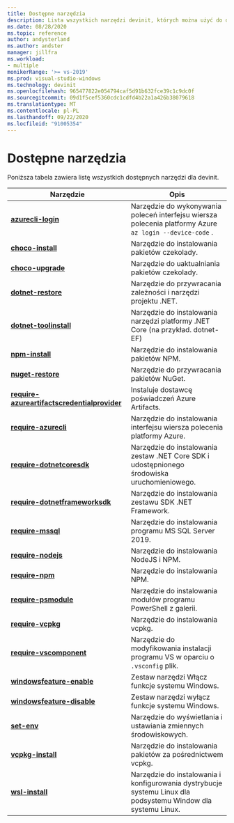 ```yaml
---
title: Dostępne narzędzia
description: Lista wszystkich narzędzi devinit, których można użyć do dostosowania środowiska programistycznego.
ms.date: 08/28/2020
ms.topic: reference
author: andysterland
ms.author: andster
manager: jillfra
ms.workload:
- multiple
monikerRange: '>= vs-2019'
ms.prod: visual-studio-windows
ms.technology: devinit
ms.openlocfilehash: 965477822e054794caf5d91b632fce39c1c9dc0f
ms.sourcegitcommit: 09d1f5cef5360cdc1cdfd4b22a1a426b38079618
ms.translationtype: MT
ms.contentlocale: pl-PL
ms.lasthandoff: 09/22/2020
ms.locfileid: "91005354"
---
```

# <a name="available-tools"></a>Dostępne narzędzia

Poniższa tabela zawiera listę wszystkich dostępnych narzędzi dla devinit.

| Narzędzie                                                                                             | Opis                                                                                                 |
|--------------------------------------------------------------------------------------------------|-------------------------------------------------------------------------------------------------------------|
| [**azurecli-login**](tool-azurecli-login.md)                                                     | Narzędzie do wykonywania poleceń interfejsu wiersza polecenia platformy Azure `az login --device-code` .                                             |
| [**choco-install**](tool-choco-install.md)                                                       | Narzędzie do instalowania pakietów czekolady.                                                                        |
| [**choco-upgrade**](tool-choco-upgrade.md)                                                       | Narzędzie do uaktualniania pakietów czekolady.                                                                       |
| [**dotnet-restore**](tool-dotnet-restore.md)                                                     | Narzędzie do przywracania zależności i narzędzi projektu .NET.                                               |
| [**dotnet-toolinstall**](tool-dotnet-toolinstall.md)                                             | Narzędzie do instalowania narzędzi platformy .NET Core (na przykład. dotnet-EF)                                                |
| [**npm-install**](tool-npm-install.md)                                                           | Narzędzie do instalowania pakietów NPM.                                                                               |
| [**nuget-restore**](tool-nuget-restore.md)                                                       | Narzędzie do przywracania pakietów NuGet.                                                                         |
| [**require-azureartifactscredentialprovider**](tool-require-azureartifactscredentialprovider.md) | Instaluje dostawcę poświadczeń Azure Artifacts.                                                           |
| [**require-azurecli**](tool-require-azurecli.md)                                                 | Narzędzie do instalowania interfejsu wiersza polecenia platformy Azure.                                                                              |
| [**require-dotnetcoresdk**](tool-require-dotnetcoresdk.md)                                       | Narzędzie do instalowania zestaw .NET Core SDK i udostępnionego środowiska uruchomieniowego.                                                       |
| [**require-dotnetframeworksdk**](tool-require-dotnetframeworksdk.md)                             | Narzędzie do instalowania zestawu SDK .NET Framework.                                                                     |
| [**require-mssql**](tool-require-mssql.md)                                                       | Narzędzie do instalowania programu MS SQL Server 2019.                                                                         |
| [**require-nodejs**](tool-require-nodejs.md)                                                     | Narzędzie do instalowania NodeJS i NPM.                                                                             |
| [**require-npm**](tool-require-npm.md)                                                           | Narzędzie do instalowania NPM.                                                                                        |
| [**require-psmodule**](tool-require-psmodule.md)                                                 | Narzędzie do instalowania modułów programu PowerShell z galerii.                                                        |
| [**require-vcpkg**](tool-require-vcpkg.md)                                                       | Narzędzie do instalowania vcpkg.                                                                                      |
| [**require-vscomponent**](tool-require-vscomponent.md)                                           | Narzędzie do modyfikowania instalacji programu VS w oparciu o `.vsconfig` plik.                                                |
| [**windowsfeature-enable**](tool-windowsfeature-enable.md)                                       | Zestaw narzędzi Włącz funkcje systemu Windows.                                                                           |
| [**windowsfeature-disable**](tool-windowsfeature-disable.md)                                     | Zestaw narzędzi wyłącz funkcje systemu Windows.                                                                          |
| [**set-env**](tool-set-env.md)                                                                   | Narzędzie do wyświetlania i ustawiania zmiennych środowiskowych.                                                                 |
| [**vcpkg-install**](tool-vcpkg-install.md)                                                       | Narzędzie do instalowania pakietów za pośrednictwem vcpkg.                                                                         |
| [**wsl-install**](tool-wsl-install.md)                                                           | Narzędzie do instalowania i konfigurowania dystrybucje systemu Linux dla podsystemu Window dla systemu Linux.                             |
